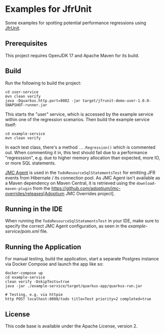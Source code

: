 # Examples for JfrUnit

Some examples for spotting potential performance regressions using [JfrUnit](https://github.com/moditect/jfrunit).

## Prerequisites

This project requires OpenJDK 17 and Apache Maven for its build.

## Build

Run the following to build the project:

```shell
cd user-service
mvn clean verify
java -Dquarkus.http.port=8082 -jar target/jfrunit-demo-user-1.0.0-SNAPSHOT-runner.jar
```

This starts the "user" service, which is accessed by the example service within one of the regression scenarios.
Then build the example service itself:

```shell
cd example-service
mvn clean verify
```

In each test class, there's a method `...Regression()` which is commented out.
When commenting it in, this test should fail due to a performance "regresssion",
e.g. due to higher memory allocation than expected, more IO, or more SQL statements.

[JMC Agent](https://developers.redhat.com/blog/2020/10/29/collect-jdk-flight-recorder-events-at-runtime-with-jmc-agent) is used in the `TodoResourceSqlStatementsTest`
for emitting JFR events from Hibernate / its connection pool.
As JMC Agent isn't available as a Maven dependency on Maven Central,
it is retrieved using the `download-maven-plugin` from the https://github.com/adoptium/jmc-overrides/releases[Adoptium JMC Overrides project].

## Running in the IDE

When running the `TodoResourceSqlStatementsTest` in your IDE, make sure to specify the correct JMC Agent configuration,
as seen in the _example-service/pom.xml_ file.

## Running the Application

For manual testing, build the application, start a separate Postgres instance via Docker Compose and launch the app like so:

```shell
docker-compose up
cd example-service
clean verify -DskipTests=true
java -jar ./example-service/target/quarkus-app/quarkus-run.jar

# Testing, e.g. via httpie
http POST localhost:8080/todo title=Test priority=2 completed=true
```

## License

This code base is available under the Apache License, version 2.
